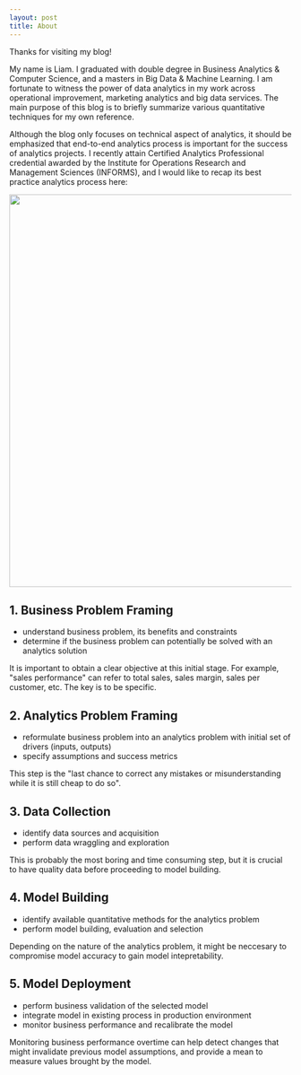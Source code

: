 ```yaml
---
layout: post
title: About
---
```


Thanks for visiting my blog!

My name is Liam. I graduated with double degree in Business Analytics & Computer Science, and a masters in Big Data & Machine Learning. I am fortunate to witness the power of data analytics in my work across operational improvement, marketing analytics and big data services. The main purpose of this blog is to briefly summarize various quantitative techniques for my own reference.

Although the blog only focuses on technical aspect of analytics, it should be emphasized that end-to-end analytics process is important for the success of analytics projects. I recently attain Certified Analytics Professional credential awarded by the Institute for Operations Research and Management Sciences (INFORMS), and I would like to recap its best practice analytics process here:
<div class="imgcap">
<div >
    <img src="/blog/assets/overview/Analytics-Process.png" width = "700">
</div>
</div>

## 1. Business Problem Framing
* understand business problem, its benefits and constraints
* determine if the business problem can potentially be solved with an analytics solution

It is important to obtain a clear objective at this initial stage. For example, "sales performance" can refer to total sales, sales margin, sales per customer, etc. The key is to be specific.

## 2. Analytics Problem Framing
* reformulate business problem into an analytics problem with initial set of drivers (inputs, outputs)
* specify assumptions and success metrics

This step is the "last chance to correct any mistakes or misunderstanding while it is still cheap to do so".

## 3. Data Collection
* identify data sources and acquisition 
* perform data wraggling and exploration

This is probably the most boring and time consuming step, but it is crucial to have quality data before proceeding to model building.

## 4. Model Building
* identify available quantitative methods for the analytics problem
* perform model building, evaluation and selection

Depending on the nature of the analytics problem, it might be neccesary to compromise model accuracy to gain model intepretability.

## 5. Model Deployment
* perform business validation of the selected model
* integrate model in existing process in production environment
* monitor business performance and recalibrate the model

Monitoring business performance overtime can help detect changes that might invalidate previous model assumptions, and provide a mean to measure values brought by the model.
